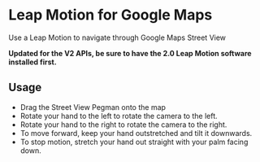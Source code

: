 Leap Motion for Google Maps
==

Use a Leap Motion to navigate through Google Maps Street View

**Updated for the V2 APIs, be sure to have the 2.0 Leap Motion software installed first.**

Usage
------
* Drag the Street View Pegman onto the map
* Rotate your hand to the left to rotate the camera to the left.
* Rotate your hand to the right to rotate the camera to the right.
* To move forward, keep your hand outstretched and tilt it downwards.
* To stop motion, stretch your hand out straight with your palm facing down.

